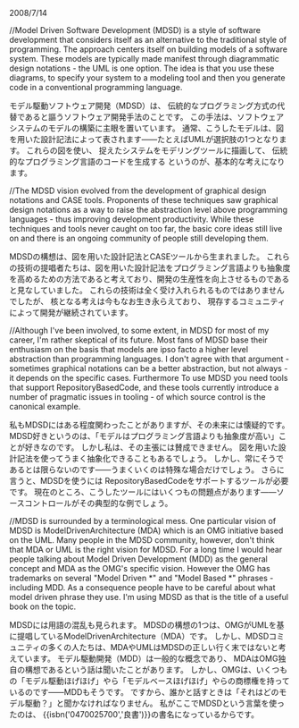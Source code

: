2008/7/14

//Model Driven Software Development (MDSD) is a style of software development that considers itself as an alternative to the traditional style of programming. The approach centers itself on building models of a software system. These models are typically made manifest through diagrammatic design notations - the UML is one option. The idea is that you use these diagrams, to specify your system to a modeling tool and then you generate code in a conventional programming language.

モデル駆動ソフトウェア開発（MDSD）は、
伝統的なプログラミング方式の代替であると謳うソフトウェア開発手法のことです。
この手法は、ソフトウェアシステムのモデルの構築に主眼を置いています。
通常、こうしたモデルは、図を用いた設計記法によって表されます——たとえばUMLが選択肢の1つとなります。
これらの図を使い、
捉えたシステムをモデリングツールに描画して、
伝統的なプログラミング言語のコードを生成する
というのが、基本的な考えになります。

//The MDSD vision evolved from the development of graphical design notations and CASE tools. Proponents of these techniques saw graphical design notations as a way to raise the abstraction level above programming languages - thus improving development productivity. While these techniques and tools never caught on too far, the basic core ideas still live on and there is an ongoing community of people still developing them.

MDSDの構想は、図を用いた設計記法とCASEツールから生まれました。
これらの技術の提唱者たちは、図を用いた設計記法をプログラミング言語よりも抽象度を高めるための方法であると考えており、開発の生産性を向上させるものであると見なしていました。
これらの技術は全く受け入れられるものではありませんでしたが、
核となる考えは今もなお生き永らえており、
現存するコミュニティによって開発が継続されています。

//Although I've been involved, to some extent, in MDSD for most of my career, I'm rather skeptical of its future. Most fans of MDSD base their enthusiasm on the basis that models are ipso facto a higher level abstraction than programming languages. I don't agree with that argument - sometimes graphical notations can be a better abstraction, but not always - it depends on the specific cases. Furthermore To use MDSD you need tools that support RepositoryBasedCode, and these tools currently introduce a number of pragmatic issues in tooling - of which source control is the canonical example.

私もMDSDにはある程度関わったことがありますが、その未来には懐疑的です。
MDSD好きというのは、「モデルはプログラミング言語よりも抽象度が高い」ことが好きなのです。
しかし私は、その主張には賛成できません。
図を用いた設計記法を使ってうまく抽象化できることもあるでしょう。
しかし、常にそうであるとは限らないのです——うまくいくのは特殊な場合だけでしょう。
さらに言うと、MDSDを使うには
RepositoryBasedCodeをサポートするツールが必要です。
現在のところ、こうしたツールにはいくつもの問題点があります——ソースコントロールがその典型的な例でしょう。

//MDSD is surrounded by a terminological mess. One particular vision of MDSD is ModelDrivenArchitecture (MDA) which is an OMG initiative based on the UML. Many people in the MDSD community, however, don't think that MDA or UML is the right vision for MDSD. For a long time I would hear people talking about Model Driven Development (MDD) as the general concept and MDA as the OMG's specific vision. However the OMG has trademarks on several "Model Driven *" and "Model Based *" phrases - including MDD. As a consequence people have to be careful about what model driven phrase they use. I'm using MDSD as that is the title of a useful book on the topic.

MDSDには用語の混乱も見られます。
MDSDの構想の1つは、OMGがUMLを基に提唱しているModelDrivenArchitecture（MDA）です。
しかし、MDSDコミュニティの多くの人たちは、MDAやUMLはMDSDの正しい行く末ではないと考えています。
モデル駆動開発（MDD）は一般的な概念であり、
MDAはOMG独自の構想であるという話は聞いたことがあります。
しかし、OMGは、いくつもの「モデル駆動ほげほげ」やら「モデルベースほげほげ」やらの商標権を持っているのです——MDDもそうです。
ですから、誰かと話すときは「それはどのモデル駆動？」と聞かなければなりません。
私がここでMDSDという言葉を使ったのは、
{{isbn('0470025700','良書')}}の書名になっているからです。
